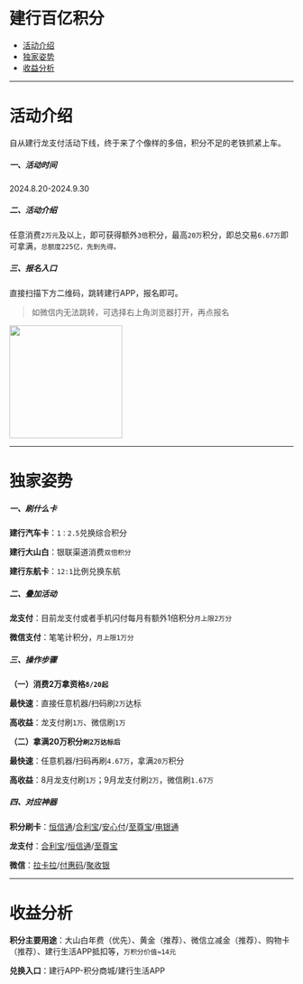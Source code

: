 # 建行百亿积分

* [活动介绍](https://wiki.zjkmkj.com/#/activity/jhbyjf?id=%e6%b4%bb%e5%8a%a8%e4%bb%8b%e7%bb%8d)
* [独家姿势](https://wiki.zjkmkj.com/#/activity/jhbyjf?id=%e7%8b%ac%e5%ae%b6%e5%a7%bf%e5%8a%bf)
* [收益分析](https://wiki.zjkmkj.com/#/activity/jhbyjf?id=%e6%94%b6%e7%9b%8a%e5%88%86%e6%9e%90)

---

# 活动介绍

自从建行龙支付活动下线，终于来了个像样的多倍，积分不足的老铁抓紧上车。

##### 一、活动时间

2024.8.20-2024.9.30

##### 二、活动介绍

任意消费`2万元`及以上，即可获得额外`3倍`积分，最高`20万`积分，即总交易`6.67万`即可拿满，`总额度225亿，先到先得。`

##### 三、报名入口

直接扫描下方二维码，跳转建行APP，报名即可。

> 如微信内无法跳转，可选择右上角浏览器打开，再点报名

<img src="https://cos.zjkmkj.com/media/2024/08/20/f25a96b6ffc85c6eadfcae374251be7e-2.webp" width=200 />

---

# 独家姿势

##### 一、刷什么卡

**建行汽车卡**：`1：2.5`兑换综合积分

**建行大山白**：银联渠道消费`双倍积分`

**建行东航卡**：`12:1`比例兑换东航

##### 二、叠加活动

**龙支付**：目前龙支付或者手机闪付每月有额外1倍积分`月上限2万分`

**微信支付**：笔笔计积分，`月上限1万分`

##### 三、操作步骤

**（一）消费2万拿资格`8/20起`**

**最快速**：直接任意机器/扫码刷`2万`达标

**高收益**：龙支付刷`1万`、微信刷`1万`

**（二）拿满20万积分`刷2万达标后`**

**最快速**：任意机器/扫码再刷`4.67万`，拿满`20万`积分

**高收益**：8月龙支付刷`1万`；9月龙支付刷`2万`，微信刷`1.67万`

##### 四、对应神器

**积分刷卡**：[恒信通](https://wiki.zjkmkj.com/#/tool/hxt)/[合利宝](https://wiki.zjkmkj.com/#/tool/hlb)/[安心付](https://wiki.zjkmkj.com/#/tool/axf)/[至尊宝](https://wiki.zjkmkj.com/#/tool/zzb)/[电银通](https://wiki.zjkmkj.com/#/tool/dyt)

**龙支付**：[合利宝](https://wiki.zjkmkj.com/#/tool/hlb)/[恒信通](https://wiki.zjkmkj.com/#/tool/hxt)/[至尊宝](https://wiki.zjkmkj.com/#/tool/zzb)

**微信**：[拉卡拉](https://wiki.zjkmkj.com/#/tool/lkl)/[付惠码](https://wiki.zjkmkj.com/#/tool/fhm)/[聚收银](https://wiki.zjkmkj.com/#/tool/jsy)

---

# 收益分析

**积分主要用途**：大山白年费（优先）、黄金（推荐）、微信立减金（推荐）、购物卡（推荐）、建行生活APP抵扣等，`万积分价值≈14元`

**兑换入口**：建行APP-积分商城/建行生活APP
